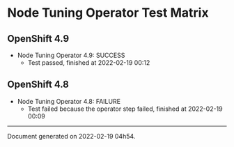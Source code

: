 
Node Tuning Operator Test Matrix
================================

OpenShift 4.9
-------------



* Node Tuning Operator 4.9: SUCCESS
  - Test passed, finished at 2022-02-19 00:12

OpenShift 4.8
-------------



* Node Tuning Operator 4.8: FAILURE
  - Test failed because the operator step failed, finished at 2022-02-19 00:09

---
Document generated on 2022-02-19 04h54.
